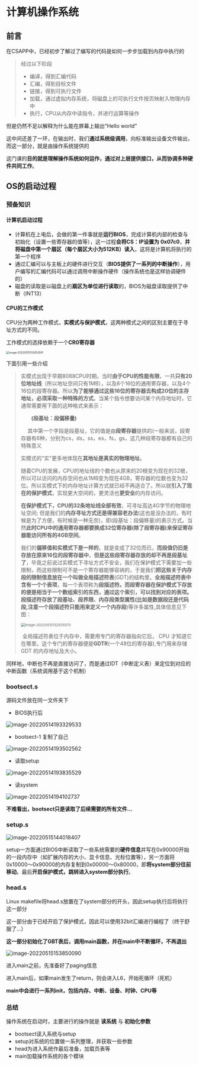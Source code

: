 # 计算机操作系统

## 前言

在CSAPP中，已经初步了解过了编写的代码是如何一步步加载到内存中执行的

> 经过以下阶段
>
> - 编译，得到汇编代码
> - 汇编，得到目标文件
> - 链接，得到可执行文件
> - 加载，通过虚拟内存系统，将磁盘上的可执行文件按页映射入物理内存中
> - 执行，CPU从内存中读指令，并进行运算等操作

但是仍然不足以解释为什么能在屏幕上输出“Hello world”

这中间还差了一环，在输出时，我们**通过系统级调用**，向标准输出设备文件输出，而这一部分，就是由操作系统提供的

这门课的**目的就是理解操作系统如何运作，通过对上层提供接口，从而协调多种硬件共同工作**。

## OS的启动过程

### 预备知识

#### 计算机启动过程

- 计算机在上电后，会做的第一件事就是**运行BIOS**，完成计算机内部的检查与初始化（设置一些寄存器的值等），这一过程**会将CS：IP设置为 0x07c0**，**并将磁盘中第一个扇区（每个扇区大小为512KB）读入**，这将是计算机将执行的第一个程序
- 通过汇编可以与主板上的硬件进行交互（**BIOS提供了一系列的中断操作**），用户编写的汇编代码可以通过调用中断操作硬件（操作系统也是这样协调硬件的）
- 磁盘的读取是以磁盘上的**扇区为单位进行读取**的，BIOS为磁盘读取提供了中断（INT13）

#### CPU的工作模式

CPU分为两种工作模式，**实模式与保护模式**，这两种模式之间的区别主要在于寻址方式的不同。

工作模式的选择依赖于一个**CR0寄存器**

<img src="../../_Images/image-20220515133053041.png" alt="image-20220515133053041" style="zoom:50%;" />

下面引用一些介绍

> ​		实模式出现于早期8088CPU时期。当时**由于CPU的性能有限**，一共**只有20位地址线**（所以地址空间只有1MB），以及8个16位的通用寄存器，以及4个16位的段寄存器。所以**为了能够通过这些16位的寄存器去构成20位的主存地址，必须采取一种特殊的方式**。当某个指令想要访问某个内存地址时，它通常需要用下面的这种格式来表示：
>
> 　　**(段基址：段偏移量)**
>
> 　  其中第一个字段是段基址，它的值是由**段寄存器**提供的(一般来说，段寄存器有6种，分别为cs，ds，ss，es，fs，gs，这几种段寄存器都有自己的特殊意义
>
> 实模式的"实"更多地体现在**其地址是真实的物理地址**。
>
> ​		随着CPU的发展，CPU的地址线的个数也从原来的20根变为现在的32根，所以可以访问的内存空间也从1MB变为现在4GB，寄存器的位数也变为32位。所以实模式下的内存地址计算方式就已经不再适合了。所以就**引入了现在的保护模式**，实现更大空间的，更灵活也**更安全**的内存访问。
>
> ​		**在保护模式下，CPU的32条地址线全部有效**，可寻址高达4G字节的物理地址空间;  但是我们的**内存寻址方式还是得兼容老办法**(这也是没办法的，有时候是为了方便，有时候是一种无奈)，即(段基址：段偏移量)的表示方式。当然**此时CPU中的通用寄存器都要换成32位寄存器(除了段寄存器)来保证寄存器能访问所有的4GB空间**。
>
> ​		我们的**偏移值和实模式下是一样的**，就是变成了32位而已，**而段值仍旧是存放在原来16位的段寄存器中**，**但是这些段寄存器存放的却不再是段基址了**，毕竟之前说过实模式下寻址方式不安全，我们在保护模式下需要加一些限制，而这些限制可不是一个寄存器能够容纳的，于是我们**把这些关于内存段的限制信息放在一个叫做全局描述符表**(GDT)的结构里。**全局描述符表中含有一个个表项**，每一个表项称为**段描述符。**而段寄存器在保护模式下存放的便是相当于一个数组索引的东西，通过这个索引，可以找到对应的表项。段描述符存放了段基址、段界限、内存段类型属性(比如是数据段还是代码段,注意**一个段描述符只能用来定义一个内存段**)等许多属性,具体信息见下图：
>
> <img src="../../_Images/image-20220515132505570.png" alt="image-20220515132505570" style="zoom:67%;" />
>
> ​		全局描述符表位于内存中，需要用专门的寄存器指向它后， CPU 才知道它在哪里。这个专门的寄存器便是**GDTR**(一个48位的寄存器),专门用来存储 GDT 的内存地址及大小。

同样地，中断也不再是直接访问了，而是通过IDT（中断定义表）来定位到对应的中断函数（系统调用基于这个机制）

### bootsect.s

源码文件放在同一文件夹下

- BIOS执行后

![image-20220514193329533](../../_Images/image-20220514193329533.png)

- bootsect-1 复制了自己

![image-20220514193502562](../../_Images/image-20220514193502562.png)

- 读取setup

![image-20220514193835529](../../_Images/image-20220514193835529.png)

- 读system

![image-20220514194102737](../../_Images/image-20220514194102737.png)

**不难看出，bootsect只是读取了后续需要的所有文件...**

### setup.s

![image-20220515144018407](../../_Images/image-20220515144018407.png)

setup一方面通过BIOS中断读取了一些系统需要的**硬件信息**并写在0x90000开始的一段内存中（如扩展内存的大小、显卡信息、光标位置等），另一方面将0x10000～0x90000的内存复制到0x00000～0x80000，即**将system部分往前移动**。最后**开启保护模式，跳转进入system部分执行**。



### head.s

Linux makefile将head.s放置在了system部分的开头，因此setup执行后将执行这一部分

这一部分由于已经开启了保护模式，因此可以使用32bit汇编进行编程了（终于舒服了...）

**这一部分初始化了GBT表后，调用main函数，并在main中不断循环，不再退出**

![image-20220515153850090](../../_Images/image-20220515153850090.png)

进入main之前，先准备好了paging信息

进入main后，如果main发生了return，则会进入L6，开始死循环（死机）

**main中会进行一系列init，包括内存、中断、设备、时钟、CPU等**

### 总结

操作系统在启动时，主要进行的操作就是 **读系统** 与 **初始化参数**

- bootsect读入系统与setup
- setup对系统的位置做一系列整理，并获取一些参数
- head为进入系统作最后准备，加载页表等
- main加载操作系统的各个模块